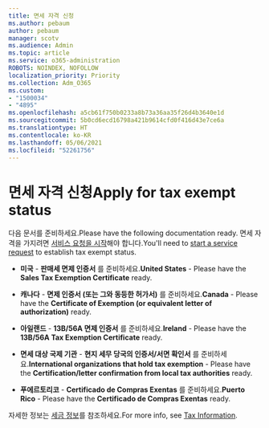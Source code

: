 ```yaml
---
title: 면세 자격 신청
ms.author: pebaum
author: pebaum
manager: scotv
ms.audience: Admin
ms.topic: article
ms.service: o365-administration
ROBOTS: NOINDEX, NOFOLLOW
localization_priority: Priority
ms.collection: Adm_O365
ms.custom:
- "1500034"
- "4895"
ms.openlocfilehash: a5cb61f750b0233a8b73a36aa35f26d4b3640e1d
ms.sourcegitcommit: 5b0cd6ecd16798a421b9614cfd0f416d43e7ce6a
ms.translationtype: HT
ms.contentlocale: ko-KR
ms.lasthandoff: 05/06/2021
ms.locfileid: "52261756"
---
```

# <a name="apply-for-tax-exempt-status"></a><span data-ttu-id="5a191-102">면세 자격 신청</span><span class="sxs-lookup"><span data-stu-id="5a191-102">Apply for tax exempt status</span></span>

<span data-ttu-id="5a191-103">다음 문서를 준비하세요.</span><span class="sxs-lookup"><span data-stu-id="5a191-103">Please have the following documentation ready.</span></span> <span data-ttu-id="5a191-104">면세 자격을 가지려면 [서비스 요청을 시작](/microsoft-365/admin/contact-support-for-business-products)해야 합니다.</span><span class="sxs-lookup"><span data-stu-id="5a191-104">You'll need to [start a service request](/microsoft-365/admin/contact-support-for-business-products) to establish tax exempt status.</span></span>

- <span data-ttu-id="5a191-105">**미국** - **판매세 면제 인증서** 를 준비하세요.</span><span class="sxs-lookup"><span data-stu-id="5a191-105">**United States** - Please have the **Sales Tax Exemption Certificate** ready.</span></span>

- <span data-ttu-id="5a191-106">**캐나다** - **면제 인증서 (또는 그와 동등한 허가서)** 를 준비하세요.</span><span class="sxs-lookup"><span data-stu-id="5a191-106">**Canada** - Please have the **Certificate of Exemption (or equivalent letter of authorization)** ready.</span></span>

- <span data-ttu-id="5a191-107">**아일랜드** - **13B/56A 면제 인증서** 를 준비하세요.</span><span class="sxs-lookup"><span data-stu-id="5a191-107">**Ireland** - Please have the **13B/56A Tax Exemption Certificate** ready.</span></span>

- <span data-ttu-id="5a191-108">**면세 대상 국제 기관** - **현지 세무 당국의 인증서/서면 확인서** 를 준비하세요.</span><span class="sxs-lookup"><span data-stu-id="5a191-108">**International organizations that hold tax exemption** - Please have the **Certification/letter confirmation from local tax authorities** ready.</span></span>

- <span data-ttu-id="5a191-109">**푸에르토리코** - **Certificado de Compras Exentas** 를 준비하세요.</span><span class="sxs-lookup"><span data-stu-id="5a191-109">**Puerto Rico** - Please have the **Certificado de Compras Exentas** ready.</span></span>

<span data-ttu-id="5a191-110">자세한 정보는 [세금 정보](https://docs.microsoft.com/microsoft-365/commerce/billing-and-payments/tax-information)를 참조하세요.</span><span class="sxs-lookup"><span data-stu-id="5a191-110">For more info, see [Tax Information](https://docs.microsoft.com/microsoft-365/commerce/billing-and-payments/tax-information).</span></span>
